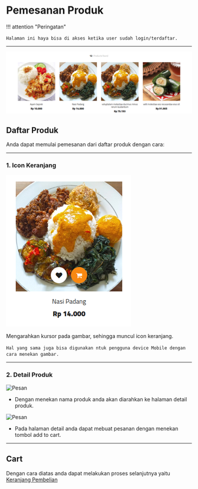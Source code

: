 # Pemesanan Produk

!!! attention "Peringatan"

    Halaman ini haya bisa di akses ketika user sudah login/terdaftar.

***

![Pesan](pesan/produk.png)

## Daftar Produk

Anda dapat memulai pemesanan dari daftar produk dengan cara:

***

### 1. Icon Keranjang

![Pesan](pesan/kursor.png)

Mengarahkan kursor pada gambar, sehingga muncul icon keranjang.

```Hal yang sama juga bisa digunakan ntuk pengguna device Mobile dengan cara menekan gambar.```

***

### 2. Detail Produk

![Pesan](pesan/detail.png)

* Dengan menekan nama produk anda akan diarahkan ke halaman detail produk.

![Pesan](pesan/add-cart.png)

* Pada halaman detail anda dapat mebuat pesanan dengan menekan tombol add to cart.

***

## Cart

Dengan cara diatas anda dapat melakukan proses selanjutnya yaitu [Keranjang Pembelian](menu_cart/cart.md)